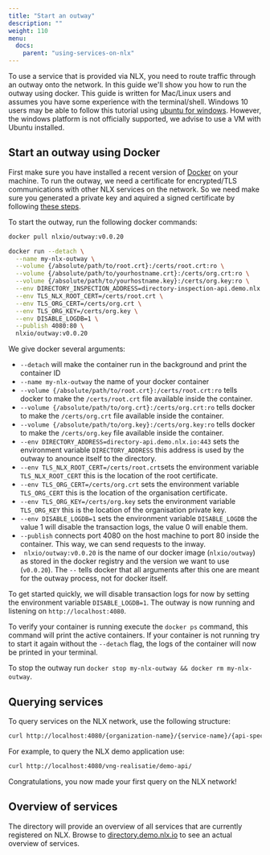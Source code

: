 ```yaml
---
title: "Start an outway"
description: ""
weight: 110
menu:
  docs:
    parent: "using-services-on-nlx"
---
```


To use a service that is provided via NLX, you need to route traffic through an outway onto the network. In this guide we'll show you how to run the outway using docker. This guide is written for Mac/Linux users and assumes you have some experience with the terminal/shell. Windows 10 users may be able to follow this tutorial using [ubuntu for windows](https://tutorials.ubuntu.com/tutorial/tutorial-ubuntu-on-windows). However, the windows platform is not officially supported, we advise to use a VM with Ubuntu installed.


## Start an outway using Docker

First make sure you have installed a recent version of [Docker](https://www.docker.com) on your machine. To run the outway, we need a certificate for encrypted/TLS communications with other NLX services on the network. So we need make sure you generated a private key and aquired a signed certificate by following [these steps](../../preparing/certificates).

To start the outway, run the following docker commands:

```bash
docker pull nlxio/outway:v0.0.20

docker run --detach \
  --name my-nlx-outway \
  --volume {/absolute/path/to/root.crt}:/certs/root.crt:ro \
  --volume {/absolute/path/to/yourhostname.crt}:/certs/org.crt:ro \
  --volume {/absolute/path/to/yourhostname.key}:/certs/org.key:ro \
  --env DIRECTORY_INSPECTION_ADDRESS=directory-inspection-api.demo.nlx.io:443 \
  --env TLS_NLX_ROOT_CERT=/certs/root.crt \
  --env TLS_ORG_CERT=/certs/org.crt \
  --env TLS_ORG_KEY=/certs/org.key \
  --env DISABLE_LOGDB=1 \
  --publish 4080:80 \
  nlxio/outway:v0.0.20
```

We give docker several arguments:

- `--detach` will make the container run in the background and print the container ID
- `--name my-nlx-outway` the name of your docker container 
- `--volume {/absolute/path/to/root.crt}:/certs/root.crt:ro` tells docker to make the `/certs/root.crt` file available inside the container.
- `--volume {/absolute/path/to/org.crt}:/certs/org.crt:ro` tells docker to make the `/certs/org.crt` file available inside the container.
- `--volume {/absolute/path/to/org.key}:/certs/org.key:ro` tells docker to make the `/certs/org.key` file available inside the container.
- `--env DIRECTORY_ADDRESS=directory-api.demo.nlx.io:443` sets the environment variable `DIRECTORY_ADDRESS` this address is used by the outway to anounce itself to the directory.
- `--env TLS_NLX_ROOT_CERT=/certs/root.crt`sets the environment variable `TLS_NLX_ROOT_CERT` this is the location of the root certificate.
- `--env TLS_ORG_CERT=/certs/org.crt` sets the environment variable `TLS_ORG_CERT` this is the location of the organisation certificate.
- `--env TLS_ORG_KEY=/certs/org.key` sets the environment variable `TLS_ORG_KEY` this is the location of the organisation private key.
- `--env DISABLE_LOGDB=1` sets the environment variable `DISABLE_LOGDB` the value 1 will disable the transaction logs, the value 0 will enable them.
- `--publish` connects port 4080 on the host machine to port 80 inside the container. This way, we can send requests to the inway.
- ` nlxio/outway:v0.0.20` is the name of our docker image (`nlxio/outway`) as stored in the docker registry and the version we want to use (`v0.0.20`). The `--` tells docker that all arguments after this one are meant for the outway process, not for docker itself.

To get started quickly, we will disable transaction logs for now by setting the environment variable `DISABLE_LOGDB=1`. The outway is now running and listening on `http://localhost:4080`.

To verify your container is running execute the `docker ps` command, this command will print the active containers. If your container is not running try to start it again without the `--detach` flag, the logs of the container will now be printed in your terminal. 



To stop the outway run `docker stop my-nlx-outway && docker rm my-nlx-outway`.

## Querying services

To query services on the NLX network, use the following structure:

```bash
curl http://localhost:4080/{organization-name}/{service-name}/{api-specific-path}
```

For example, to query the NLX demo application use:

```bash
curl http://localhost:4080/vng-realisatie/demo-api/
```

Congratulations, you now made your first query on the NLX network!

## Overview of services

The directory will provide an overview of all services that are currently registered on NLX. Browse to [directory.demo.nlx.io](https://directory.demo.nlx.io/) to see an actual overview of services.
